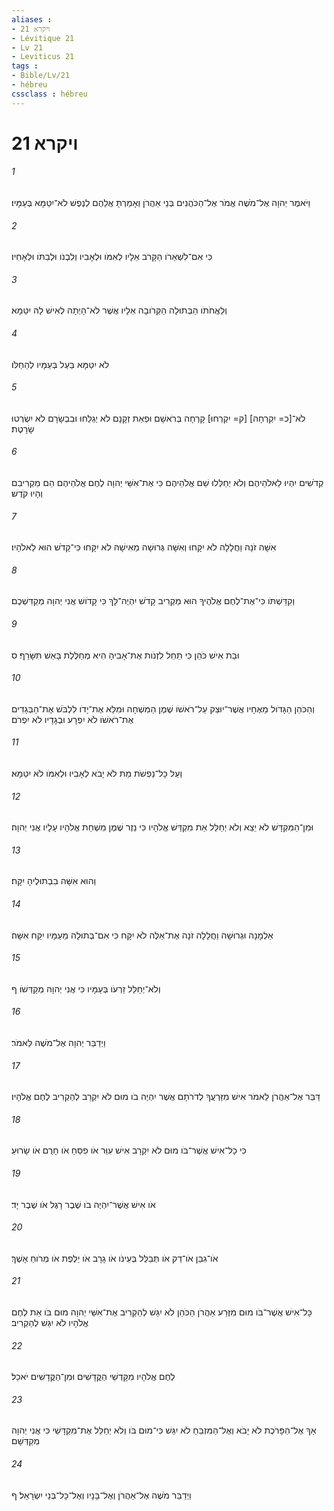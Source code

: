 ```yaml
---
aliases : 
- ויקרא 21
- Lévitique 21
- Lv 21
- Leviticus 21
tags : 
- Bible/Lv/21
- hébreu
cssclass : hébreu
---
```


# ויקרא 21

###### 1
וַיֹּאמֶר יְהוָה אֶל־מֹשֶׁה אֱמֹר אֶל־הַכֹּהֲנִים בְּנֵי אַהֲרֹן וְאָמַרְתָּ אֲלֵהֶם לְנֶפֶשׁ לֹא־יִטַּמָּא בְּעַמָּיו׃
###### 2
כִּי אִם־לִשְׁאֵרֹו הַקָּרֹב אֵלָיו לְאִמֹּו וּלְאָבִיו וְלִבְנֹו וּלְבִתֹּו וּלְאָחִיו׃
###### 3
וְלַאֲחֹתֹו הַבְּתוּלָה הַקְּרֹובָה אֵלָיו אֲשֶׁר לֹא־הָיְתָה לְאִישׁ לָהּ יִטַּמָּא׃
###### 4
לֹא יִטַּמָּא בַּעַל בְּעַמָּיו לְהֵחַלֹּו׃
###### 5
לֹא־[כ= יִקְרְחָה] [ק= יִקְרְחוּ] קָרְחָה בְּרֹאשָׁם וּפְאַת זְקָנָם לֹא יְגַלֵּחוּ וּבִבְשָׂרָם לֹא יִשְׂרְטוּ שָׂרָטֶת׃
###### 6
קְדֹשִׁים יִהְיוּ לֵאלֹהֵיהֶם וְלֹא יְחַלְּלוּ שֵׁם אֱלֹהֵיהֶם כִּי אֶת־אִשֵּׁי יְהוָה לֶחֶם אֱלֹהֵיהֶם הֵם מַקְרִיבִם וְהָיוּ קֹדֶשׁ׃
###### 7
אִשָּׁה זֹנָה וַחֲלָלָה לֹא יִקָּחוּ וְאִשָּׁה גְּרוּשָׁה מֵאִישָׁהּ לֹא יִקָּחוּ כִּי־קָדֹשׁ הוּא לֵאלֹהָיו׃
###### 8
וְקִדַּשְׁתֹּו כִּי־אֶת־לֶחֶם אֱלֹהֶיךָ הוּא מַקְרִיב קָדֹשׁ יִהְיֶה־לָּךְ כִּי קָדֹושׁ אֲנִי יְהוָה מְקַדִּשְׁכֶם׃
###### 9
וּבַת אִישׁ כֹּהֵן כִּי תֵחֵל לִזְנֹות אֶת־אָבִיהָ הִיא מְחַלֶּלֶת בָּאֵשׁ תִּשָּׂרֵף׃ ס
###### 10
וְהַכֹּהֵן הַגָּדֹול מֵאֶחָיו אֲשֶׁר־יוּצַק עַל־רֹאשֹׁו שֶׁמֶן הַמִּשְׁחָה וּמִלֵּא אֶת־יָדֹו לִלְבֹּשׁ אֶת־הַבְּגָדִים אֶת־רֹאשֹׁו לֹא יִפְרָע וּבְגָדָיו לֹא יִפְרֹם׃
###### 11
וְעַל כָּל־נַפְשֹׁת מֵת לֹא יָבֹא לְאָבִיו וּלְאִמֹּו לֹא יִטַּמָּא׃
###### 12
וּמִן־הַמִּקְדָּשׁ לֹא יֵצֵא וְלֹא יְחַלֵּל אֵת מִקְדַּשׁ אֱלֹהָיו כִּי נֵזֶר שֶׁמֶן מִשְׁחַת אֱלֹהָיו עָלָיו אֲנִי יְהוָה׃
###### 13
וְהוּא אִשָּׁה בִבְתוּלֶיהָ יִקָּח׃
###### 14
אַלְמָנָה וּגְרוּשָׁה וַחֲלָלָה זֹנָה אֶת־אֵלֶּה לֹא יִקָּח כִּי אִם־בְּתוּלָה מֵעַמָּיו יִקַּח אִשָּׁה׃
###### 15
וְלֹא־יְחַלֵּל זַרְעֹו בְּעַמָּיו כִּי אֲנִי יְהוָה מְקַדְּשֹׁו׃ ף
###### 16
וַיְדַבֵּר יְהוָה אֶל־מֹשֶׁה לֵּאמֹר׃
###### 17
דַּבֵּר אֶל־אַהֲרֹן לֵאמֹר אִישׁ מִזַּרְעֲךָ לְדֹרֹתָם אֲשֶׁר יִהְיֶה בֹו מוּם לֹא יִקְרַב לְהַקְרִיב לֶחֶם אֱלֹהָיו׃
###### 18
כִּי כָל־אִישׁ אֲשֶׁר־בֹּו מוּם לֹא יִקְרָב אִישׁ עִוֵּר אֹו פִסֵּחַ אֹו חָרֻם אֹו שָׂרוּעַ׃
###### 19
אֹו אִישׁ אֲשֶׁר־יִהְיֶה בֹו שֶׁבֶר רָגֶל אֹו שֶׁבֶר יָד׃
###### 20
אֹו־גִבֵּן אֹו־דַק אֹו תְּבַלֻּל בְּעֵינֹו אֹו גָרָב אֹו יַלֶּפֶת אֹו מְרֹוחַ אָשֶׁךְ׃
###### 21
כָּל־אִישׁ אֲשֶׁר־בֹּו מוּם מִזֶּרַע אַהֲרֹן הַכֹּהֵן לֹא יִגַּשׁ לְהַקְרִיב אֶת־אִשֵּׁי יְהוָה מוּם בֹּו אֵת לֶחֶם אֱלֹהָיו לֹא יִגַּשׁ לְהַקְרִיב׃
###### 22
לֶחֶם אֱלֹהָיו מִקָּדְשֵׁי הַקֳּדָשִׁים וּמִן־הַקֳּדָשִׁים יֹאכֵל׃
###### 23
אַךְ אֶל־הַפָּרֹכֶת לֹא יָבֹא וְאֶל־הַמִּזְבֵּחַ לֹא יִגַּשׁ כִּי־מוּם בֹּו וְלֹא יְחַלֵּל אֶת־מִקְדָּשַׁי כִּי אֲנִי יְהוָה מְקַדְּשָׁם׃
###### 24
וַיְדַבֵּר מֹשֶׁה אֶל־אַהֲרֹן וְאֶל־בָּנָיו וְאֶל־כָּל־בְּנֵי יִשְׂרָאֵל׃ ף
